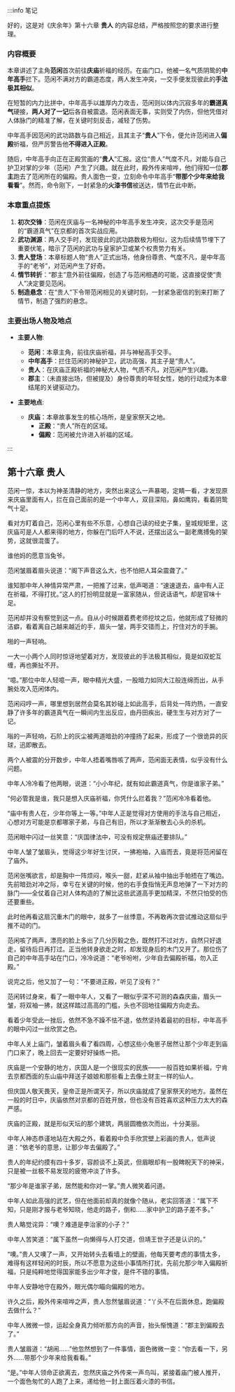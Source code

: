 :::info 笔记

好的，这是对《庆余年》第十六章 **贵人** 的内容总结，严格按照您的要求进行整理。

### 内容概要

本章讲述了主角**范闲**首次前往**庆庙**祈福的经历。在庙门口，他被一名气质阴鸷的**中年高手**拦下。范闲不满对方的霸道态度，两人发生冲突，一交手便发现彼此的**手法极其相似**。

在短暂的内力比拼中，中年高手以雄厚内力攻击，范闲则以体内沉寂多年的**霸道真气**硬接，**两人对了一记**后各自被震退。范闲表面无事，实则受了内伤，但他凭借对人体脉门的精准了解，在关键时刻反击，减轻了伤势。

中年高手因范闲的武功路数与自己相近，且其主子“**贵人**”下令，便允许范闲进入**偏殿**祈福，但严厉警告他**不得进入正殿**。

随后，中年高手向正在正殿赏画的“**贵人**”汇报。这位“贵人”气度不凡，对能与自己护卫对掌的少年（范闲）产生了兴趣。就在此时，殿外传来喧哗，他们得知一位**郡主**跑去了范闲所在的偏殿。贵人面色一变，立刻命令中年高手“**带那个少年来给我看看**”。然而，命令刚下，一封紧急的**火漆书信**被送达，情节在此中断。

### 本章重点提炼

1.  **初次交锋**：范闲在庆庙与一名神秘的中年高手发生冲突，这次交手是范闲的“霸道真气”在京都的首次实战应用。
2.  **武功渊源**：两人交手时，发现彼此的武功路数极为相似，这为后续情节埋下了重要伏笔，暗示了范闲的武功与皇家护卫或某个权贵势力有关。
3.  **贵人登场**：本章标题人物“贵人”正式出场，他身份尊贵、气度不凡，是中年高手的“老爷”，对范闲产生了好奇。
4.  **情节转折**：“郡主”意外前往偏殿，创造了与范闲相遇的可能，这直接促使“贵人”决定要见范闲。
5.  **制造悬念**：在“贵人”下令带范闲相见的关键时刻，一封紧急密信的到来打断了情节，制造了强烈的悬念。

### 主要出场人物及地点

*   **主要人物**:
    *   **范闲**：本章主角，前往庆庙祈福，并与神秘高手交手。
    *   **中年高手**：拦住范闲的神秘护卫，武功高强，其主子是“贵人”。
    *   **贵人**：在庆庙正殿祈福的神秘大人物，气质不凡，对范闲产生兴趣。
    *   **郡主**：（未直接出场，但被提及）身份尊贵的年轻女性，她的行动成为本章结尾的关键驱动力。

*   **主要地点**:
    *   **庆庙**：本章故事发生的核心场所，是皇家祭天之地。
        *   **正殿**：“贵人”所在的区域。
        *   **偏殿**：范闲被允许进入祈福的区域。

:::

## 第十六章 **贵人**

范闲一惊，本以为神圣清静的地方，突然出来这么一声暴喝，定睛一看，才发现原来庆庙里面有人，拦在自己面前的是一个中年人，双目深陷，鼻如鹰钩，看着阴鸷气十足。

看对方盯着自己，范闲心里有些不乐意，心想自己读的经史子集，皇城规矩里，这庆庙可是人人都来得的地方，你躲在门后吓人不说，还摆出这么一副老鹰搏兔的架势，这就很混蛋了。

谁他妈的愿意当兔爷。

范闲皱眉着眉头说道：“阁下声音这么大，也不怕把人耳朵震聋了。”

谁知那中年人神情异常严肃，一把推了过来，低声喝道：“速速退去，庙中有人正在祈福，不得打扰。”这人的打扮明显就是一富家随从，但说话语气，却是官味十足。

范闲却并没有察觉到这一点。自从小时候跟着费老师挖坟之后，他就形成了轻微的洁癖，看着离自己越来越近的手，眉头一皱，两手交错而上，拧住对方的手腕。

啪的一声轻响。

一大一小两个人同时惊讶地望着对方，发现彼此的手法极其相似，竟是如双蛇互缠，再也撕扯不开。

“噫。”那位中年人轻噫一声，眼中精光大盛，一股暗力如同大江般连绵而出，从手腕处攻入范闲体内。

范闲闷哼一声，哪里想到居然会莫名其妙碰上如此高手，后背处一阵灼热，一直安静了许多年的霸道真气在一瞬间内生出反应，由丹田疾出，硬生生与对方对了一记。

嗡的一声轻响，石阶上的灰尘被两道暗劲的冲撞扬了起来，形成了一个很诡异的灰球，迅即散去。

两个人被震的分开数步，中年人捂着嘴唇咳了两声，范闲面无表情，似乎没有什么问题。

中年人冷冷看了他两眼，说道：“小小年纪，就有如此霸道真气，你是谁家子弟。”

“何必管我是谁，我只是想入庆庙祈福，你凭什么拦着我？”范闲冷冷看着他。

“庙中有贵人在，少年你等上一等。”中年人正是觉得对方使用的手法与自己相近，心想对方可能是京都哪家子弟，与自己有旧，所以才渐渐散去心头的杀机。

范闲眼中闪过一丝笑意：“庆国律法中，可没有规定祭庙还要排队。”

中年人皱了皱眉头，觉得这少年好生讨厌，一拂袍袖，入庙而去，竟是将范闲留在了庙外。

范闲张嘴欲言，却是胸中一阵烦闷，喉头一甜，赶紧从袖中抽出手帕捂在了嘴边。先前暗劲对冲之际，幸亏在关键的时候，他的右手食指悄无声息地弹了一下对方的脉门——全仗着自己对人体构造的了解比这些武道高手更加精深，不然只怕受的伤还要重些。

此时他再看这扇沉重木门的眼中，就多了一丝悸意，不再敢再次尝试推动这扇似乎推不动的门。

范闲咳了两声，漂亮的脸上多出了几分厉毅之色，既然打不过对方，自然只好退走，留待后日再打过。正当他转身欲走之时，却发现身后的木门又开了。那位伤了自己的中年高手站在门口，冷冷说道：“老爷吩咐，少年自去偏殿祈福，勿入正殿。”

说完之后，他又加了一句：“不要进正殿，听见了没有？”

范闲转过身来，看了一眼中年人，又看了一眼似乎深不可测的森森庆庙，眉头一皱，将双袖一拂，就这样踏过高高的门槛，头也不回地往偏殿方向走去。

看着少年受此一挫后，依然不急不躁不怯不退，依然坚持着最初的目标，中年高手的眼中闪过一丝欣赏之色。

中年人关上庙门，皱着眉头看了看四周，心想这些小兔崽子居然让那个少年走到庙门口来了，晚上回去一定要好好操练一把。

庆庙是一个安静的地方，庆国人是一个很现实的民族——一般百姓如果祈福，宁肯去京都西面的东山庙中拜送子娘娘和那些看上去像土财主一样的仙人。

但庆国人敬天畏天，皇帝正是所谓天子，所以庆庙就成了皇家祭天的地方。虽然在一般的时日中，庆庙依然对京都的百姓开放，但也没有百姓喜欢这种压力太大的森严感。

庆庙的正殿，就是形似天坛的那个建筑，两层圆檐依次而出，十分美丽。

中年人神态恭谨地站在大殿之外，看着殿中负手欣赏壁上彩画的贵人，低声说道：“依老爷的意思，让那少年去偏殿了。”

贵人的年纪约摸有四十多岁，容颜谈不上英武，但眉眼却有一股睥睨天下的神采，只是被一丝极不易发现的疲倦冲淡了许多。

“那少年是谁家子弟，居然能和你对一掌。”贵人微笑着问道。

中年人如此高强的武艺，但在他面前却真的就像个随从，老实回答道：“属下不知，只是刚才报与老爷知晓，他走的路子，倒和……家中护卫的路子差不多。”

贵人略觉诧异：“噢？难道是李治家的小子？”

中年人苦笑道：“属下虽然一向懒得与人打交道，但靖王世子还是认识的。”

“噢。”贵人又噢了一声，又开始转头去看墙上的壁画，他每天要考虑的事情太多，难得有这样轻闲的时辰，所以不愿意为这些小事情所打扰，先前允那少年入偏殿祈福，只是纯粹地觉得国家能多出少年才俊，是件不错的事情。

中年人安静地守在殿外，眼光偶尔瞄向偏殿的地方。

许久之后，殿外传来喧哗之声，贵人忽然皱眉说道：“丫头不在后面休息，跑偏殿去做什么？”

中年人微微一惊，运起全身真力倾听那方向的声音，抬头惭愧道：“郡主到偏殿去了。”

贵人皱眉道：“胡闹……”他忽然想到了一件事情，面色微微一变：“你去看一下，另外……带那个少年来给我看看。”

“是。”中年人领命正欲离去，忽然庆庙之外传来一声鸟叫，紧接着庙门被人推开，一个面色匆忙的人跑了上来，递给他一封上面压着火漆的书信。

